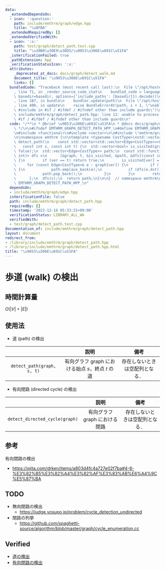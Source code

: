 ```yaml
---
data:
  _extendedDependsOn:
  - icon: ':question:'
    path: include/emthrm/graph/edge.hpp
    title: "\u8FBA"
  _extendedRequiredBy: []
  _extendedVerifiedWith:
  - icon: ':x:'
    path: test/graph/detect_path.test.cpp
    title: "\u30B0\u30E9\u30D5/\u9053\u306E\u691C\u51FA"
  _isVerificationFailed: true
  _pathExtension: hpp
  _verificationStatusIcon: ':x:'
  attributes:
    _deprecated_at_docs: docs/graph/detect_walk.md
    document_title: "\u9053\u306E\u691C\u51FA"
    links: []
  bundledCode: "Traceback (most recent call last):\n  File \"/opt/hostedtoolcache/Python/3.9.16/x64/lib/python3.9/site-packages/onlinejudge_verify/documentation/build.py\"\
    , line 71, in _render_source_code_stat\n    bundled_code = language.bundle(stat.path,\
    \ basedir=basedir, options={'include_paths': [basedir]}).decode()\n  File \"/opt/hostedtoolcache/Python/3.9.16/x64/lib/python3.9/site-packages/onlinejudge_verify/languages/cplusplus.py\"\
    , line 187, in bundle\n    bundler.update(path)\n  File \"/opt/hostedtoolcache/Python/3.9.16/x64/lib/python3.9/site-packages/onlinejudge_verify/languages/cplusplus_bundle.py\"\
    , line 400, in update\n    raise BundleErrorAt(path, i + 1, \"unable to process\
    \ #include in #if / #ifdef / #ifndef other than include guards\")\nonlinejudge_verify.languages.cplusplus_bundle.BundleErrorAt:\
    \ include/emthrm/graph/detect_path.hpp: line 12: unable to process #include in\
    \ #if / #ifdef / #ifndef other than include guards\n"
  code: "/**\n * @brief \u9053\u306E\u691C\u51FA\n * @docs docs/graph/detect_walk.md\n\
    \ */\n\n#ifndef EMTHRM_GRAPH_DETECT_PATH_HPP_\n#define EMTHRM_GRAPH_DETECT_PATH_HPP_\n\
    \n#include <functional>\n#include <vector>\n\n#include \"emthrm/graph/edge.hpp\"\
    \n\nnamespace emthrm {\n\ntemplate <typename CostType>\nstd::vector<Edge<CostType>>\
    \ detect_path(\n    const std::vector<std::vector<Edge<CostType>>>& graph,\n \
    \   const int s, const int t) {\n  std::vector<bool> is_visited(graph.size(),\
    \ false);\n  std::vector<Edge<CostType>> path;\n  const std::function<bool(const\
    \ int)> dfs =\n      [&graph, t, &is_visited, &path, &dfs](const int ver) -> bool\
    \ {\n        if (ver == t) return true;\n        is_visited[ver] = true;\n   \
    \     for (const Edge<CostType>& e : graph[ver]) {\n          if (!is_visited[e.dst])\
    \ {\n            path.emplace_back(e);\n            if (dfs(e.dst)) return true;\n\
    \            path.pop_back();\n          }\n        }\n        return false;\n\
    \      };\n  dfs(s);\n  return path;\n}\n\n}  // namespace emthrm\n\n#endif  //\
    \ EMTHRM_GRAPH_DETECT_PATH_HPP_\n"
  dependsOn:
  - include/emthrm/graph/edge.hpp
  isVerificationFile: false
  path: include/emthrm/graph/detect_path.hpp
  requiredBy: []
  timestamp: '2022-12-16 05:33:31+09:00'
  verificationStatus: LIBRARY_ALL_WA
  verifiedWith:
  - test/graph/detect_path.test.cpp
documentation_of: include/emthrm/graph/detect_path.hpp
layout: document
redirect_from:
- /library/include/emthrm/graph/detect_path.hpp
- /library/include/emthrm/graph/detect_path.hpp.html
title: "\u9053\u306E\u691C\u51FA"
---
```

# 歩道 (walk) の検出


## 時間計算量

$O(\lvert V \rvert + \lvert E \rvert)$


## 使用法

- 道 (path) の検出

||説明|備考|
|:--:|:--:|:--:|
|`detect_path(graph, s, t)`|有向グラフ $\mathrm{graph}$ における始点 $s$，終点 $t$ の道|存在しないときは空配列となる．|

- 有向閉路 (directed cycle) の検出

||説明|備考|
|:--:|:--:|:--:|
|`detect_directed_cycle(graph)`|有向グラフ $\mathrm{graph}$ における閉路|存在しないときは空配列となる．|


## 参考

有向閉路の検出
- https://qiita.com/drken/items/a803d4fc4a727e02f7ba#4-6-%E3%82%B5%E3%82%A4%E3%82%AF%E3%83%AB%E6%A4%9C%E5%87%BA


## TODO

- 無向閉路の検出
  - https://judge.yosupo.jp/problem/cycle_detection_undirected
- 閉路の列挙
  - https://github.com/spaghetti-source/algorithm/blob/master/graph/cycle_enumeration.cc


## Verified

- [道の検出](https://atcoder.jp/contests/past202112-open/submissions/29621513)
- [有向閉路の検出](https://judge.yosupo.jp/submission/15525)
